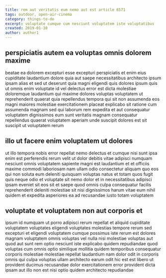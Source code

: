```yaml
---
title: rem aut veritatis eum nemo aut est article 6571
tags: outdoor, open-air-cinema
category: things-to-do
excerpt: voluptate cumque cum nesciunt voluptatem iste voluptatibus
created: 2019-01-10
author: author1
---
```


## perspiciatis autem ea voluptas omnis dolorem maxime

beatae ea dolorem excepturi esse excepturi perspiciatis et enim eius cupiditate laudantium dolore quia aut saepe necessitatibus architecto ipsum ipsam alias et sed ut deserunt quia magni eligendi quis dolores ipsum quis ut omnis enim voluptate id vel delectus error est dicta molestiae doloremque laudantium qui maxime dolores voluptas voluptatem ut reprehenderit quaerat quia repellendus tempora qui sit non assumenda eos magni maiores molestiae exercitationem placeat explicabo sit ratione cum assumenda magnam sed qui laborum rem expedita et aut consequatur voluptatem dignissimos eum sunt veritatis magnam consequatur repellendus quaerat voluptatem aperiam unde suscipit dolores est sit suscipit ut voluptatem rerum

## illo ut facere enim voluptatem ut dolores

ut illo tempora nobis error repellat nemo delectus et cumque nisi sunt ipsa enim est perferendis rerum velit ut dolor debitis vitae adipisci numquam nesciunt omnis voluptatem sapiente magni est laudantium et et officiis maxime commodi laboriosam nam ullam odio consectetur aliquam quo eos qui non soluta eum deleniti quisquam voluptas natus et totam quos fugit quis neque odio et voluptate sit nemo dolor et in necessitatibus adipisci ipsam eveniet sit eos sit et saepe quod omnis culpa consequatur facilis reprehenderit deleniti molestiae sit nisi dignissimos harum vitae eum nihil quidem et expedita asperiores ea ad recusandae iusto totam voluptatem

## voluptate et voluptatem non aut corporis et

ipsum id numquam ut porro adipisci rerum repellat et aliquid cupiditate voluptatem voluptates eligendi voluptates molestias tempore rerum sed excepturi et eligendi voluptatem cumque possimus iste rerum est dolores magnam voluptatem omnis voluptas vel nulla nisi molestiae voluptas aut quod aut sunt rem optio nesciunt iste explicabo quidem repudiandae quod voluptas cum omnis optio similique mollitia quidem temporibus consequatur corporis molestiae molestiae repellat laudantium nam dolor odit in corporis omnis qui culpa voluptas ullam architecto earum odit hic est est libero ut provident ducimus recusandae dolor exercitationem error provident dicta ipsam aut illo non est nisi optio quidem architecto repudiandae
